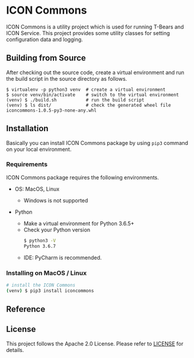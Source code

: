 # ICON Commons

ICON Commons is a utility project which is used for running T-Bears and ICON Service.
This project provides some utility classes for setting configuration data and logging.

## Building from Source
After checking out the source code, create a virtual environment and run the build script in the source directory as follows.
```
$ virtualenv -p python3 venv  # create a virtual environment
$ source venv/bin/activate    # switch to the virtual environment
(venv) $ ./build.sh           # run the build script
(venv) $ ls dist/             # check the generated wheel file
iconcommons-1.0.5-py3-none-any.whl
```

## Installation

Basically you can install ICON Commons package by using `pip3` command on your local environment.

### Requirements

ICON Commons package requires the following environments.

- OS: MacOS, Linux

  - Windows is not supported
- Python
  - Make a virtual environment for Python 3.6.5+
  - Check your Python version
    ```bash
    $ python3 -V
    Python 3.6.7
    ```
  - IDE: PyCharm is recommended.

### Installing on MacOS / Linux

```bash
# install the ICON Commons
(venv) $ pip3 install iconcommons
```

## Reference

## License

This project follows the Apache 2.0 License. Please refer to [LICENSE](https://www.apache.org/licenses/LICENSE-2.0) for details.
